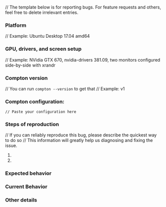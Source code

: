 // The template below is for reporting bugs. For feature requests and others, feel free to delete irrelevant entries.

### Platform
// Example: Ubuntu Desktop 17.04 amd64

### GPU, drivers, and screen setup
// Example: NVidia GTX 670, nvidia-drivers 381.09, two monitors configured side-by-side with xrandr

### Compton version
// You can run `compton --version` to get that
// Example: v1

### Compton configuration:
```
// Paste your configuration here
```

### Steps of reproduction
// If you can reliably reproduce this bug, please describe the quickest way to do so
// This information will greatly help us diagnosing and fixing the issue.

1.
2.

### Expected behavior

### Current Behavior

### Other details

